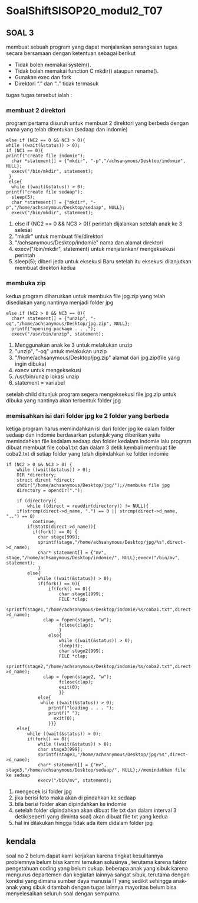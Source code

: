 # SoalShiftSISOP20_modul2_T07

## SOAL 3

membuat sebuah program yang dapat menjalankan serangkaian tugas secara bersamaan dengan ketentuan sebagai berikut 
- Tidak boleh memakai system().
- Tidak boleh memakai function C mkdir() ataupun rename().
- Gunakan exec dan fork
- Direktori “.” dan “..” tidak termasuk

tugas tugas tersebut ialah :

### membuat 2 direktori
program pertama disuruh untuk membuat 2 direktori yang berbeda dengan nama yang telah ditentukan (sedaap dan indomie)

    else if (NC2 == 0 && NC3 > 0){
    while ((wait(&status)) > 0);
    if (NC1 == 0){
	printf("create file indomie");
      char *statement[] = {"mkdir", "-p","/achsanymous/Desktop/indomie", NULL};
      execv("/bin/mkdir", statement);
     }
     else{
      while ((wait(&status)) > 0);
	printf("create file sedaap");
      sleep(5);
      char *statement[] = {"mkdir", "-p","/home/achsanymous/Desktop/sedaap", NULL};
      execv("/bin/mkdir", statement);
      
1. else if (NC2 == 0 && NC3 > 0){ perintah dijalankan setelah anak ke 3 selesai
2. "mkdir" untuk membuat file/direktori
3. "/achsanymous/Desktop/indomie" nama dan alamat direktori
4. execv("/bin/mkdir", statement) untuk menjalankan/ mengeksekusi perintah 
5. sleep(5); diberi jeda untuk eksekusi
Baru setelah itu eksekusi dilanjutkan membuat direktori kedua

### membuka zip
kedua program diharuskan untuk membuka file jpg.zip yang telah disediakan yang nantinya menjadi folder jpg

    else if (NC2 > 0 && NC3 == 0){
      char* statement[] = {"unzip", "-oq","/home/achsanymous/Desktop/jpg.zip", NULL};
	  printf("opening package . . .");
      execv("/usr/bin/unzip", statement);
      
1. Menggunakan anak ke 3 untuk melakukan unzip 
2. "unzip", "-oq" untuk melakukan unzip 
3. "/home/achsanymous/Desktop/jpg.zip" alamat dari jpg.zip(file yang ingin dibuka)
4. execv untuk mengeksekusi
5. /usr/bin/unzip lokasi unzip
6. statement = variabel

setelah child ditunjuk program segera mengeksekusi file jpg.zip untuk dibuka yang nantinya akan terbentuk folder jpg

### memisahkan isi dari folder jpg ke 2 folder yang berbeda

ketiga program harus memindahkan isi dari folder jpg ke dalam folder sedaap dan indomie berdasarkan petunjuk yang diberikan yaitu memindahkan file kedalam sedaap dan folder kedalam indomie lalu program dibuat membuat file coba1.txt dan dalam 3 detik kembali membuat file coba2.txt di setiap folder yang telah dipindahkan ke folder indomie

	if (NC2 > 0 && NC3 > 0) {
		while ((wait(&status)) > 0);
		DIR *directory;
		struct dirent *direct;
		chdir("/home/achsanymous/Desktop/jpg/");//membuka file jpg
		directory = opendir(".");

		if (directory){
      		while ((direct = readdir(directory)) != NULL){
	    if(strcmp(direct->d_name, ".") == 0 || strcmp(direct->d_name, "..") == 0)
		      continue;
		    if(StatD(direct->d_name)){
		      if(fork() == 0) {
		        char stage[999];
		        sprintf(stage,"/home/achsanymous/Desktop/jpg/%s",direct->d_name);
		        char* statement[] = {"mv", stage,"/home/achsanymous/Desktop/indomie/", NULL};execv("/bin/mv", statement);
          		}
          	else{
            	while ((wait(&status)) > 0);
            	if(fork() == 0){
            	  	if(fork() == 0){
            	    	char stage1[999];
            	    	FILE *clap;
		        	    sprintf(stage1,"/home/achsanymous/Desktop/indomie/%s/coba1.txt",direct->d_name);		        	    
                  clap = fopen(stage1, "w");
		        	    fclose(clap);
		        	  	}
              		else{
		            	while ((wait(&status)) > 0);
		            	sleep(3);
		            	char stage2[999];
		            	FILE *clap;
		            	sprintf(stage2,"/home/achsanymous/Desktop/indomie/%s/coba2.txt",direct->d_name);		            	
                  clap = fopen(stage2, "w");
		            	fclose(clap);
		            	exit(0);
		          		}}
            	else{
				 while ((wait(&status)) > 0);
					printf("loading . . . ");
					printf(" ");
				      exit(0);
				    }}}
        else{
     		while ((wait(&status)) > 0);
          	if(fork() == 0){
            	while ((wait(&status)) > 0);
            	char stage3[999];
            	sprintf(stage3,"/home/achsanymous/Desktop/jpg/%s",direct->d_name);
            	char* statement[] = {"mv", stage3,"/home/achsanymous/Desktop/sedaap/", NULL};//memindahkan file ke sedaap
            	execv("/bin/mv", statement);
		


1. mengecek isi folder jpg
2. jika berisi foto maka akan di pindahkan ke sedaap
3. bila berisi folder akan dipindahkan ke indomie
4. setelah folder dipindahkan akan dibuat file txt dan dalam interval 3 detik(seperti yang diminta soal) akan dibuat file txt yang kedua 
5. hal ini dilakukan hingga tidak ada item didalam folder jpg


## kendala
soal no 2 belum dapat kami kerjakan karena tingkat kesulitannya problemnya belum bisa kammi temukan solusinya , terutama karena faktor pengetahuan coding yang belum cukup. 
beberapa anak yang sibuk karena mengurus departemen dan kegiatan lainnya sangat sibuk, terutama dengan kondisi yang dimana sumber daya manusia IT yang sedikit sehingga anak-anak yang sibuk ditambah dengan tugas lainnya mayoritas belum bisa menyelesaikan seluruh soal dengan sempurna.




